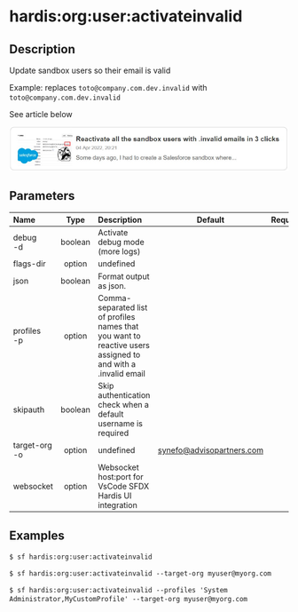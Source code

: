 <!-- This file has been generated with command 'sf hardis:doc:plugin:generate'. Please do not update it manually or it may be overwritten -->
# hardis:org:user:activateinvalid

## Description

Update sandbox users so their email is valid

  Example: replaces `toto@company.com.dev.invalid` with `toto@company.com.dev.invalid`

See article below

[![Reactivate all the sandbox users with .invalid emails in 3 clicks](https://github.com/hardisgroupcom/sfdx-hardis/raw/main/docs/assets/images/article-invalid-email.jpg)](https://nicolas.vuillamy.fr/reactivate-all-the-sandbox-users-with-invalid-emails-in-3-clicks-2265af4e3a3d)


## Parameters

|Name|Type|Description|Default|Required|Options|
|:---|:--:|:----------|:-----:|:------:|:-----:|
|debug<br/>-d|boolean|Activate debug mode (more logs)||||
|flags-dir|option|undefined||||
|json|boolean|Format output as json.||||
|profiles<br/>-p|option|Comma-separated list of profiles names that you want to reactive users assigned to and with a .invalid email||||
|skipauth|boolean|Skip authentication check when a default username is required||||
|target-org<br/>-o|option|undefined|synefo@advisopartners.com|||
|websocket|option|Websocket host:port for VsCode SFDX Hardis UI integration||||

## Examples

```shell
$ sf hardis:org:user:activateinvalid
```

```shell
$ sf hardis:org:user:activateinvalid --target-org myuser@myorg.com
```

```shell
$ sf hardis:org:user:activateinvalid --profiles 'System Administrator,MyCustomProfile' --target-org myuser@myorg.com
```


